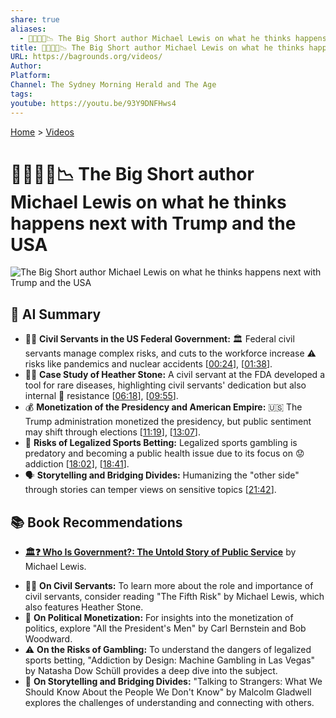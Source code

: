 ```yaml
---
share: true
aliases:
  - 👹👀🇺🇸📉 The Big Short author Michael Lewis on what he thinks happens next with Trump and the USA
title: 👹👀🇺🇸📉 The Big Short author Michael Lewis on what he thinks happens next with Trump and the USA
URL: https://bagrounds.org/videos/
Author: 
Platform: 
Channel: The Sydney Morning Herald and The Age
tags: 
youtube: https://youtu.be/93Y9DNFHws4
---
```

[Home](../index.md) > [Videos](./index.md)  
# 👹👀🇺🇸📉 The Big Short author Michael Lewis on what he thinks happens next with Trump and the USA  
![The Big Short author Michael Lewis on what he thinks happens next with Trump and the USA](https://youtu.be/93Y9DNFHws4)  
  
## 🤖 AI Summary  
* 🧑‍💼 **Civil Servants in the US Federal Government:** 🏛️ Federal civil servants manage complex risks, and cuts to the workforce increase ⚠️ risks like pandemics and nuclear accidents \[[00:24](http://www.youtube.com/watch?v=93Y9DNFHws4&t=24)\], \[[01:38](http://www.youtube.com/watch?v=93Y9DNFHws4&t=98)\].  
* 👩‍⚕️ **Case Study of Heather Stone:** A civil servant at the FDA developed a tool for rare diseases, highlighting civil servants' dedication but also internal 🚧 resistance \[[06:18](http://www.youtube.com/watch?v=93Y9DNFHws4&t=378)\], \[[09:55](http://www.youtube.com/watch?v=93Y9DNFHws4&t=595)\].  
* 💰 **Monetization of the Presidency and American Empire:** 🇺🇸 The Trump administration monetized the presidency, but public sentiment may shift through elections \[[11:19](http://www.youtube.com/watch?v=93Y9DNFHws4&t=679)\], \[[13:07](http://www.youtube.com/watch?v=93Y9DNFHws4&t=787)\].  
* 🎰 **Risks of Legalized Sports Betting:** Legalized sports gambling is predatory and becoming a public health issue due to its focus on 😟 addiction \[[18:02](http://www.youtube.com/watch?v=93Y9DNFHws4&t=1082)\], \[[18:41](http://www.youtube.com/watch?v=93Y9DNFHws4&t=1121)\].  
* 🗣️ **Storytelling and Bridging Divides:** Humanizing the "other side" through stories can temper views on sensitive topics \[[21:42](http://www.youtube.com/watch?v=93Y9DNFHws4&t=1302)\].  
  
## 📚 Book Recommendations  
- **[🏛️❓ Who Is Government?: The Untold Story of Public Service](../books/who-is-government-the-untold-story-of-public-service.md)** by Michael Lewis.  
* 🧑‍💼 **On Civil Servants:** To learn more about the role and importance of civil servants, consider reading "The Fifth Risk" by Michael Lewis, which also features Heather Stone.  
* 💸 **On Political Monetization:** For insights into the monetization of politics, explore "All the President's Men" by Carl Bernstein and Bob Woodward.  
* ⚠️ **On the Risks of Gambling:** To understand the dangers of legalized sports betting, "Addiction by Design: Machine Gambling in Las Vegas" by Natasha Dow Schüll provides a deep dive into the subject.  
* 🤝 **On Storytelling and Bridging Divides:** "Talking to Strangers: What We Should Know About the People We Don't Know" by Malcolm Gladwell explores the challenges of understanding and connecting with others.